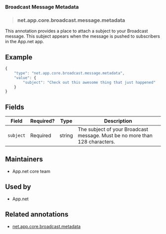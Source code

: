 <!-- give your annotation a title -->
### Broadcast Message Metadata

<!-- specify the "type" for your annotation -->
> ### net.app.core.broadcast.message.metadata

<!-- provide a description of what your annotation represents -->
This annotation provides a place to attach a subject to your Broadcast message. This subject appears when the message is pushed to subscribers in the App.net app.

<!-- provide at least one example of what your annotation might look like in the wild -->
## Example

~~~ js
{
    "type": "net.app.core.broadcast.message.metadata",
    "value": {
        "subject": "Check out this awesome thing that just happened"
    }
}
~~~

<!-- provide a complete description of the fields in the "value" object for your annotation -->
## Fields

| Field | Required? | Type | Description |
| ----- | --------- | ---- | ----------- |
| `subject` | Required | string | The subject of your Broadcast message. Must be no more than 128 characters.

<!-- provide a way to contact you -->
## Maintainers
* App.net core team

<!-- provide references to compatible apps / service -->
## Used by

* App.net

<!-- provide references to related annotations -->
## Related annotations
* [net.app.core.broadcast.metadata](https://github.com/appdotnet/object-metadata/blob/master/annotations/net.app.core.broadcast.metadata.md)
